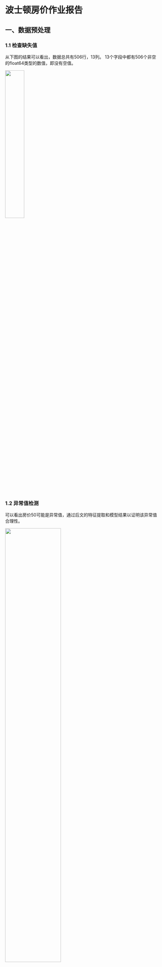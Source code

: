 # 波士顿房价作业报告

## 一、数据预处理

### 1.1 检查缺失值

从下图的结果可以看出，数据总共有506行，13列。
13个字段中都有506个非空的float64类型的数值，即没有空值。

<img src="img/347bd8ee3cd44226dc992562ec6bc1a2.png" height="35%" width="35%">

### 1.2 异常值检测

可以看出房价50可能是异常值，通过后文的特征提取和模型结果以证明该异常值合理性。

<img src="img/8e76786e084317e234eee51d16dd3ad9.png" height="60%" width="60%">

## 二、特征工程

### 2.1 整体特征分析

从上图可以看出，只有NOX、RM和LSTAT与目标房价MEDV拥有相似分布。

但从现实意义上，难以排除其他字段与房价的关联性，下一部分将逐个分析。

### 2.2 逐个特征分析

#### 2.2.1 字段CRIM分析

CRIM表示城镇人均犯罪率，把它作为x轴的数值。

朴素的想法是如果一个城镇犯罪率很高，则社会不稳定，经济不发达，房价不会过高。

绘制城镇人均犯罪率与房价散点图：

<img src="img/af404935a3508d8274dc74331038cb35.png" height="50%" width="50%">

分析结论：

1.高房价的房屋都集中在低犯罪率地区；

2.城镇人均犯罪率超过20%的情况下，房价最高不高于20；

3.城镇人均犯罪率处于(10, 20)区间的情况下，房价最高不高于30。

#### 2.2.2 字段ZN分析

ZN表示住宅用地所占比例，把它作为x轴的数值。

绘制住宅用地所占比例与房价散点图：

<img src="img/a6483d6ae27223ef391e0adadf7d2aaf.png" height="50%" width="50%">

分析结论：

1.两者之间的线性关系不明显；

2.在住宅用地所占比例等于0的情况下，房价可以为任意值；

3.在住宅用地所占比例大于0的情况下，房价最低不低于15；

4.在住宅用地所占比例处于(40，80)区间的情况下，房价最高不高过40；

5.在住宅用地所占比例超过80的情况下，房价最低不低于30。

#### 2.2.3 字段INDUS分析

INDUS表示城镇中非商业用地的所占比例，把它作为x轴的数值。

plt.yticks方法指定y轴的刻度，plt.grid方法为绘制网格。

绘制城镇中非商业用地所占比例与房价散点图：

<img src="img/d16c24e5a0e766d169a44ebcca12c526.png" height="50%" width="50%">

分析结论：

1.当城镇中非商业用地所占比例处于(0, 5)区间的情况下，房价处于(15, 50)区间；

2.当城镇中非商业用地所占比例处于(7, 15)区间的请况下，房价处于(10, 30)区间；

3.当城镇中非商业用地所占比例高于25的情况下，房价最高不高于25。

#### 2.2.4 字段CHAS分析

CHAS表示地产是否处于查尔斯河边，1表示在河边，0表示不在河边。

绘制是否处于查尔斯河边与房价散点图：

<img src="img/bb3d4d95920758c47c2c27016df68cf6.png" height="50%" width="50%">

分析结论：

1.地产不在查尔斯河边的情况下，房价处于(5,55)区间；

2.地产在查尔斯河边的情况下，房价最低不低于10。

#### 2.2.5 字段NOX分析

NOX表示一氧化氮的浓度，把它作为x轴的数值。

朴素的想法是一氧化氮为有毒气体，浓度过高的地区不适宜人居住，房价不会过高。

或者可以认为，浓度过高的地区靠近工业区，工业区房价比商业区房价低。

绘制一氧化氮浓度与房价散点图：

<img src="img/278d6bb92d79cba3516d2a7aed827bd9.png" height="50%" width="50%">

分析结论：

1.一氧化氮浓度高于0.7的情况下，房价最高不高于30，绝大部分不高于25；

2.一氧化氮处于(0.6, 0.7)区间的情况下，房价可能出现最低值；

3.一氧化氮低于0.5的情况下，房价绝大部分高于15。

#### 2.2.6 字段RM分析

RM表示每栋住宅的房间数，把它作为x轴的数值。

朴素的想法是每栋住宅的房间数越多，则住宅面积越大，房价越高。

绘制住宅房间数与房价散点图：

<img src="img/d04ac7351dd83fe4498bb1eb64fb1efe.png" height="50%" width="50%">

分析结论：

1.两者之间存在较强的线性关系；

2.住宅房间数处于(4, 5)区间的情况下，房价绝大部分最高不超过25；

3.住宅房间数处于(5, 6)区间的情况下，房价绝大部分最高不超过30；

4.住宅房间数处于(6, 7)区间的情况下，房价绝大部分最高不超过40；

5.住宅房间数处于(7, 8)区间的情况下，房价绝大部分最低不低于30。

#### 2.2.7 字段AGE分析

AGE表示1940年以前建成的业主自住单位的占比，把它作为x轴的数值。

绘制1940年以前建成的业主自住单位的占比与房价散点图：

<img src="img/e83ec7eb04f2fc338828a5a2db945cb7.png" height="50%" width="50%">

分析结论：

1.自住单位的占比处于(0, 60)的情况下，房价最低不会低于15。

#### 2.2.8 字段DIS分析

DIS表示距离5个波士顿就业中心的平均距离，把它作为x轴的数值。

朴素的想法是距离就业中心近则上下班距离近，人更愿意住在上下班距离近的地方，根据市场规律，需求高则房价会高。

绘制距离5个就业中心的平均距离与房价散点图：

<img src="img/3d213c93b0f36a90bfbdc7c1639ff736.png" height="50%" width="50%">

分析结论：

1.平均距离小于2的情况下，房价处于(5, 55)区间；

2.平均距离处于(2, 6)的情况下，房价最低不低于10；

3.平均距离大于6的情况下，房价最低不低于15。

#### 2.2.9 字段RAD分析

RAD表示距离高速公路的便利指数，把它作为x轴的数值。

朴素的想法是距离高速公路的便利越高，则越受欢迎，房价越高。

绘制距离高速公路的便利指数与房价散点图：

<img src="img/40b12cf445ef5c7a52a60d96f05c4ef4.png" height="50%" width="50%">

分析结论：

1.绝大多数房价高于30的房产，都集中在距离高速公路的便利指数低的地区；

2.距离高速公路的便利程度处于(6,10)区间时，房价最低不低于15；

3.朴素的想法与数据分析结果相反。

#### 2.2.10 字段TAX分析

TAX每一万美元的不动产税率，把它作为x轴的数值。

绘制不动产税率与房价散点图：

<img src="img/850b20a3c6028fca44c64b630823ba4c.png" height="50%" width="50%">

分析结论：

1.不动产税率小于200的情况下，房价最低不低于15；

2.不动产税率小于500的情况下，房价最低不低于10；

3.只有在税率大于600的情况下，房价会低于10。

#### 2.2.11 字段PTRATIO分析

PTRATIO表示城镇中学生教师比例，把它作为x轴的数值。

朴素的想法是教师较多的情况下，则教育资源多，房价也较高。

绘制学生教师比例与房价散点图，如下图所示：

<img src="img/d16c24e5a0e766d169a44ebcca12c526.png" height="50%" width="50%">

分析结论：

1.学生教师比例小于14的情况下，房价最低不低于20，绝大部分高于30；

2.学生教师比例处于(14, 20)区间的情况下，房价最低不低于10；

3.只有在学生教师比例大于20的情况下，房价会低于10，绝大部分不高于30。

#### 2.2.12 字段B分析

B表示城镇中黑人比例，把它作为x轴的数值。

绘制黑人比例与房价散点图，如下图所示：

<img src="img/c10bcfdacca5e92ba607a210476611d1.png" height="50%" width="50%">

分析结论：

1.只有在黑人比例高于350的地区，房价会高于30。

2.黑人比例处于(0, 100)区间的情况下，房价最高不高于20；

3.黑人比例处于(100,350)区间的情况下，房价最高不高于30。

#### 2.2.13字段LSTAT分析

LSTAT表示低收入阶层占比，把它作为x轴的数值。

朴素的想法是低收入阶层占比低，则经济发展程度较高，则房价较高。

<img src="img/74721798cf1749f0eb4618c4232e5f41.png" height="50%" width="50%">

分析结论：

1.只有低收入阶层占比小于10的情况下，房价会高于35；

2.低收入阶层占比小于5的情况下，房价最低不低于20；

3.低收入阶层占比处于(10,20)区间的情况下，房价处于(10, 30)区间；

4.低收入阶层占比大于20的情况下，房价最高不高于25。

### 2.2 特征提取

根据字段分析的结果，提取出新的特征，做成字段。

<img src="img/217ab1397b8b672500fedc8396735baa.png" height="45%" width="45%">

分箱形成的新字段，先Onehot编码再与原表格连接。

<img src="img/15177892375e97ba126f19a856ae0fb5.png" height="120%" width="120%">

## 三、算法

### 3.1 选择最优模型

使用sklearn.model_selection库中的cross_validate方法，从如下回归模型中找到最优模型

<img src="img/71b6b5c91cfd3edf585e5b637838b79b.png" height="25%" width="25%">

<img src="img/ce37ec0aaecb074330839741dcef7a25.png" height="40%" width="40%">

从下图中可以看出，几个集成回归模型都在测试集上取得0.8以上的得分。XGBRegressor模型测试集预测结果最优。而决策树回归模型在训练集上取得了满分，与测试集结果差距大，说明这种模型容易过拟合，而相比较之下xgboost因为其惩罚模型复杂度的特点具有很好的泛化能力。

<img src="img/aad42eda47053aadab99587da7887627.png" height="50%" width="50%">

### 3.2 训练模型

用train_test_split划分训练集和测试集

<img src="img/80d808f6e708e1b88f527c1d5ba1a423.png" height="45%" width="45%">

sklearn.model_selection库中有GridSearchCV方法，搜索模型的最优参数。

<img src="img/a65cb9ca7583015704da410426c2a9e2.png" height="60%" width="60%">

示例过程如下：

<img src="img/ff30437344090eefa586c13d1fc70c9a.png" height="50%" width="50%">

利用得到的参数，训练模型

<img src="img/d0b31b5fce612d523d3addca098460cf.png" height="75%" width="75%">

## 四、实验结果分析

用train_test_split划分得到的测试集，多次实验结果如下，可以看出本模型准确率(R\^2)稳定在0.92以上，

<img src="img/bf82e394fc8d723b8c70a3237d0b2326.png" height="70%" width="70%">

将预测与真实值画图比较可以看出，本模型准确率高，泛化能力强，并且有能力预测房价为50的异常值

<img src="img/f291b3e5eacfec1ffa8a6e0790ad2d53.png" height="70%" width="70%">
